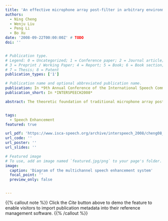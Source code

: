 ```yaml
---
title: 'An effective microphone array post-filter in arbitrary environments'
authors:
  - Ning Cheng
  - Wenju Liu
  - Peng Li
  - Bo Xu
date: '2008-09-22T00:00:00Z' # TODO
doi: ''


# Publication type.
# Legend: 0 = Uncategorized; 1 = Conference paper; 2 = Journal article;
# 3 = Preprint / Working Paper; 4 = Report; 5 = Book; 6 = Book section;
# 7 = Thesis; 8 = Patent
publication_types: ['1']

# Publication name and optional abbreviated publication name.
publication: In *9th Annual Conference of the International Speech Communication Association*
publication_short: In *INTERSPEECH2008*

abstract: The theoretic foundation of traditional microphone array postfilters is the signal model in which the noise between sensors is assumed to be uncorrelated. However, this model is inaccurate in real environments since the correlated noise exists. In this paper, a more generalized signal model which considers both the correlated and uncorrelated noise is introduced. A general expression of the microphone array post-filter is proposed for this model. For better residual noise shaping, the human auditory property is incorporated into the post-filter estimation process. In experiments with real noise microphone array recordings, the proposed technique has shown to produce impressive results in terms of quality measures of the enhanced speech.


tags:
  - Speech Enhancement
featured: true

url_pdf: 'https://www.isca-speech.org/archive/interspeech_2008/cheng08_interspeech.html'
url_code: ''
url_poster: ''
url_slides: ''

# Featured image
# To use, add an image named `featured.jpg/png` to your page's folder.
image:
  caption: 'Diagram of the multichannel speech enhancement system'
  focal_point: ''
  preview_only: false


---
```


{{% callout note %}}
Click the _Cite_ button above to demo the feature to enable visitors to import publication metadata into their reference management software.
{{% /callout %}}

